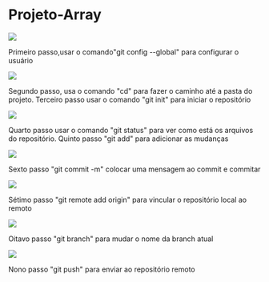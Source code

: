# Projeto-Array
<img src="https://github.com/user-attachments/assets/1cfe6428-f779-443b-aa90-81546c44c62f">
<p>Primeiro passo,usar o comando"git config --global" para configurar o usuário</p>
<img src="https://github.com/user-attachments/assets/0eff2440-b655-4f67-959e-be716037dfbf">
<p>Segundo passo, usa o comando "cd" para fazer o caminho até a pasta do projeto. Terceiro passo usar o comando "git init" para iniciar o repositório </p>
<img src="https://github.com/user-attachments/assets/30bf992c-11fc-4277-9e61-82941c1ad528">
<p>Quarto passo usar o comando "git status" para ver como está os arquivos do repositório. Quinto passo "git add" para adicionar as mudanças</p>
<img src="https://github.com/user-attachments/assets/1cb4f41d-ad1f-4d34-bd3e-8bd9e213032c">
<p>Sexto passo "git commit -m" colocar uma mensagem ao commit e commitar</p>
<img src="https://github.com/user-attachments/assets/eccee619-f77c-4c7e-9aec-73ad976347f8">
<p>Sétimo passo "git remote add origin" para vincular o repositório local ao remoto</p>
<img src="https://github.com/user-attachments/assets/86fe1cdc-ffdd-47fc-934b-b0682569442b">
<p>Oitavo passo "git branch" para mudar o nome da branch atual</p>
<img src="https://github.com/user-attachments/assets/b6f83d72-1c82-4691-8fe7-1737e0b1a74c">
<p>Nono passo "git push" para enviar ao repositório remoto</p>
